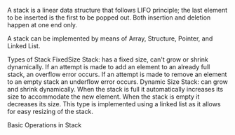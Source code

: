 A stack is a linear data structure that follows LIFO principle; the last element to be inserted is the first to be popped out. 
Both insertion and deletion happen at one end only.

A stack can be implemented by means of Array, Structure, Pointer, and Linked List.

Types of Stack
FixedSize Stack: has a fixed size, can't grow or shrink dynamically.
If an attempt is made to add an element to an already full stack, an overflow error occurs.
If an attempt is made to remove an element to an empty stack an underflow error occurs.
Dynamic Size Stack: can grow and shrink dynamically.
When the stack is full it automatically increases its size to accommodate the new element.
When the stack is empty it decreases its size. This type is implemented using a linked list as it allows for easy resizing of the stack.

Basic Operations in Stack